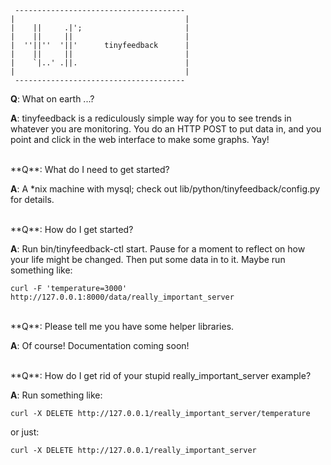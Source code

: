      --------------------------------------
    |                                      |
    |    ||     .|';                       |
    |    ||     ||                         |
    |  ''||''  '||'      tinyfeedback      |
    |    ||     ||                         |
    |    `|..' .||.                        |
    |                                      |
     --------------------------------------

**Q**: What on earth ...?

**A**: tinyfeedback is a rediculously simple way for you to see trends in whatever you are monitoring. You do an HTTP POST to put data in, and you point and click in the web interface to make some graphs. Yay!

<br />
**Q**: What do I need to get started?

**A**: A *nix machine with mysql; check out lib/python/tinyfeedback/config.py for details.

<br />
**Q**: How do I get started?

**A**: Run bin/tinyfeedback-ctl start. Pause for a moment to reflect on how your life might be changed. Then put some data in to it. Maybe run something like:

`curl -F 'temperature=3000' http://127.0.0.1:8000/data/really_important_server`

<br />
**Q**: Please tell me you have some helper libraries.

**A**: Of course! Documentation coming soon!

<br />
**Q**: How do I get rid of your stupid really_important_server example?

**A**: Run something like:

`curl -X DELETE http://127.0.0.1/really_important_server/temperature`

or just:

`curl -X DELETE http://127.0.0.1/really_important_server`
